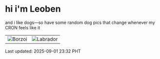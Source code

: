 # hi i'm Leoben

and i like dogs—so have some random dog pics that change whenever my CRON feels like it

|  |  |
|--------|----------|
| ![Borzoi](https://random-dog-vercel.vercel.app/api/random-borzoi?v=1756740742) | ![Labrador](https://random-dog-vercel.vercel.app/api/random-labrador?v=1756740742) |

Last updated: 2025-09-01 23:32 PHT
